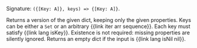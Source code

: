 Signature: `({[Key: A]}, keys) => {[Key: A]}`.

Returns a version of the given dict, keeping only the given properties. Keys can be either a `Set` or an arbitrary {{link iter arr sequence}}. Each key must satisfy {{link lang isKey}}. Existence is not required: missing properties are silently ignored. Returns an empty dict if the input is {{link lang isNil nil}}.
